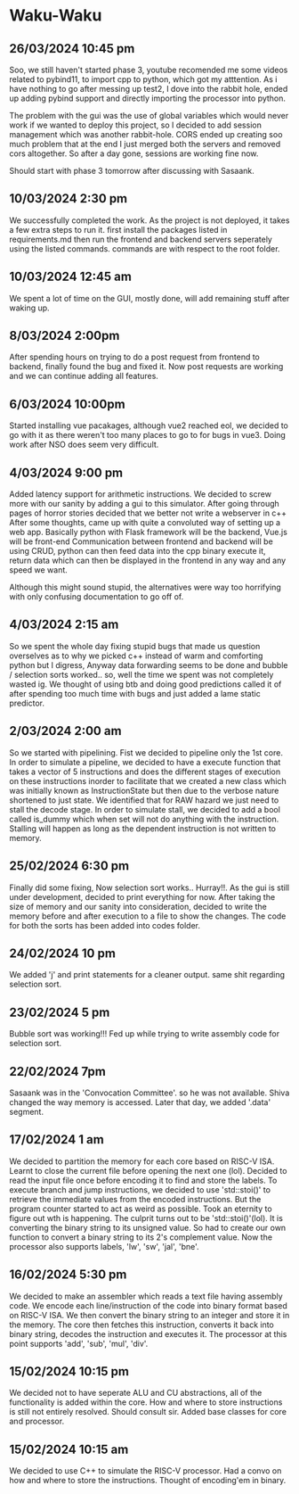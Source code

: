# Waku-Waku

## 26/03/2024 10:45 pm

Soo, we still haven't started phase 3, youtube recomended me some videos related to pybind11, to import cpp to
python, which got my atttention. As i have nothing to go after messing up test2, I dove into the rabbit hole,
ended up adding pybind support and directly importing the processor into python.

The problem with the gui was the use of global variables which would never work if we wanted to deploy this project,
so I decided to add session management which was another rabbit-hole. CORS ended up creating soo much problem that at the
end I just merged both the servers and removed cors altogether. So after a day gone, sessions are working fine now.

Should start with phase 3 tomorrow after discussing with Sasaank.

## 10/03/2024 2:30 pm

We successfully completed the work. As the project is not deployed, it takes a few extra steps to run it.
first install the packages listed in requirements.md then run the frontend and backend servers seperately using the listed
commands. commands are with respect to the root folder.

## 10/03/2024 12:45 am

We spent a lot of time on the GUI, mostly done, will add remaining stuff after waking up.

## 8/03/2024 2:00pm

After spending hours on trying to do a post request from frontend to backend, finally found the bug and fixed it.
Now post requests are working and we can continue adding all features.

## 6/03/2024 10:00pm

Started installing vue pacakages, although vue2 reached eol, we decided to go with it as there weren't too many places
to go to for bugs in vue3. Doing work after NSO does seem very difficult.

## 4/03/2024 9:00 pm

Added latency support for arithmetic instructions.
We decided to screw more with our sanity by adding a gui to this simulator.
After going through pages of horror stories decided that we better not write a webserver in c++
After some thoughts, came up with quite a convoluted way of setting up a web app.
Basically python with Flask framework will be the backend, Vue.js will be front-end
Communication between frontend and backend will be using CRUD, python can then feed data into the
cpp binary execute it, return data which can then be displayed in the frontend in any way and any speed we want.

Although this might sound stupid, the alternatives were way too horrifying with only confusing documentation to
go off of.

## 4/03/2024 2:15 am

So we spent the whole day fixing stupid bugs that made us question overselves as to why we picked c++ instead of
warm and comforting python but I digress, Anyway data forwarding seems to be done and bubble / selection sorts
worked.. so, well the time we spent was not completely wasted ig. We thought of using btb and doing good predictions
called it of after spending too much time with bugs and just added a lame static predictor.

## 2/03/2024 2:00 am

So we started with pipelining. Fist we decided to pipeline only the 1st core. In order to simulate a pipeline,
we decided to have a execute function that takes a vector of 5 instructions and does the different stages
of execution on these instructions inorder to facilitate that we created a new class which was initially known as
InstructionState but then due to the verbose nature shortened to just state. We identified that for RAW hazard
we just need to stall the decode stage. In order to simulate stall, we decided to add a bool called is_dummy which
when set will not do anything with the instruction.
Stalling will happen as long as the dependent instruction is not written to memory.

## 25/02/2024 6:30 pm

Finally did some fixing, Now selection sort works.. Hurray!!. As the gui is still under development,
decided to print everything for now. After taking the size of memory and our sanity into consideration,
decided to write the memory before and after execution to a file to show the changes.
The code for both the sorts has been added into codes folder.

## 24/02/2024 10 pm

We added 'j' and print statements for a cleaner output.
same shit regarding selection sort.

## 23/02/2024 5 pm

Bubble sort was working!!!
Fed up while trying to write assembly code for selection sort.

## 22/02/2024 7pm

Sasaank was in the 'Convocation Committee'. so he was not available.
Shiva changed the way memory is accessed.
Later that day, we added '.data' segment.

## 17/02/2024 1 am

We decided to partition the memory for each core based on RISC-V ISA.
Learnt to close the current file before opening the next one (lol).
Decided to read the input file once before encoding it to find and store the labels.
To execute branch and jump instructions, we decided to use 'std::stoi()' to retrieve the immediate values from the encoded instructions.
But the program counter started to act as weird as possible.
Took an eternity to figure out wth is happening.
The culprit turns out to be 'std::stoi()'(lol).
It is converting the binary string to its unsigned value.
So had to create our own function to convert a binary string to its 2's complement value.
Now the processor also supports labels, 'lw', 'sw', 'jal', 'bne'.

## 16/02/2024 5:30 pm

We decided to make an assembler which reads a text file having assembly code.
We encode each line/instruction of the code into binary format based on RISC-V ISA.
We then convert the binary string to an integer and store it in the memory.
The core then fetches this instruction, converts it back into binary string, decodes the instruction and executes it.
The processor at this point supports 'add', 'sub', 'mul', 'div'.

## 15/02/2024 10:15 pm

We decided not to have seperate ALU and CU abstractions, all of the functionality is added within the core.
How and where to store instructions is still not entirely resolved. Should consult sir.
Added base classes for core and processor.

## 15/02/2024 10:15 am

We decided to use C++ to simulate the RISC-V processor. Had a convo on how and where to store the instructions. Thought of encoding'em in binary.
